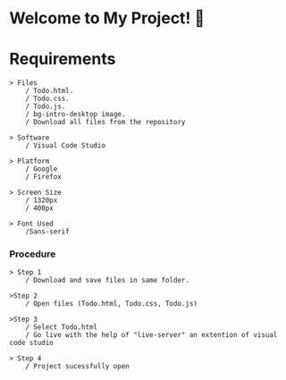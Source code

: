 
# Welcome to My Project! 👋

# Requirements

    > Files
        / Todo.html.
        / Todo.css.
        / Todo.js.
        / bg-intro-desktop image.
        / Download all files from the repository 

    > Software
        / Visual Code Studio 

    > Platform 
        / Google
        / Firefox

    > Screen Size
        / 1320px
        / 400px

    > Font Used
        /Sans-serif


### Procedure
    
    > Step 1
        / Download and save files in same folder.

    >Step 2
        / Open files (Todo.html, Todo.css, Todo.js)

    >Step 3
        / Select Todo.html 
        / Go live with the help of "live-server" an extention of visual code studio 

    > Step 4
        / Project sucessfully open